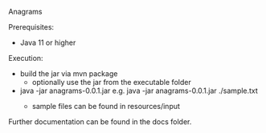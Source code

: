Anagrams

Prerequisites:
- Java 11 or higher

Execution:
- build the jar via mvn package
  - optionally use the jar from the executable folder
- java -jar anagrams-0.0.1.jar <PATH-TO-TEXT-FILE>
  e.g. java -jar anagrams-0.0.1.jar ./sample.txt
  - sample files can be found in resources/input
  
Further documentation can be found in the docs folder.
